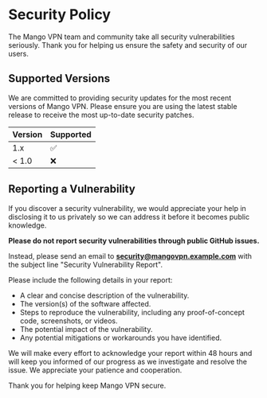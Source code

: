 # Security Policy

The Mango VPN team and community take all security vulnerabilities seriously. Thank you for helping us ensure the safety and security of our users.

## Supported Versions

We are committed to providing security updates for the most recent versions of Mango VPN. Please ensure you are using the latest stable release to receive the most up-to-date security patches.

| Version | Supported          |
| ------- | ------------------ |
| 1.x     | :white_check_mark: |
| < 1.0   | :x:                |

## Reporting a Vulnerability

If you discover a security vulnerability, we would appreciate your help in disclosing it to us privately so we can address it before it becomes public knowledge.

**Please do not report security vulnerabilities through public GitHub issues.**

Instead, please send an email to **security@mangovpn.example.com** with the subject line "Security Vulnerability Report".

Please include the following details in your report:

- A clear and concise description of the vulnerability.
- The version(s) of the software affected.
- Steps to reproduce the vulnerability, including any proof-of-concept code, screenshots, or videos.
- The potential impact of the vulnerability.
- Any potential mitigations or workarounds you have identified.

We will make every effort to acknowledge your report within 48 hours and will keep you informed of our progress as we investigate and resolve the issue. We appreciate your patience and cooperation.

Thank you for helping keep Mango VPN secure.
